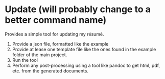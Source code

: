 # Update (will probably change to a better command name)

Provides a simple tool for updating my résumé.

1. Provide a json file, formatted like the example
1. Provide at lease one template file like the ones found in the example folder of the main project.
1. Run the tool
1. Perform any post-processing using a tool like pandoc to get html, pdf, etc. from the generated documents.
